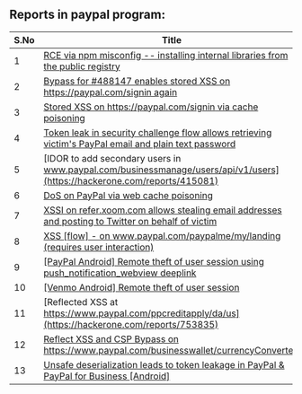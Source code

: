 ## Reports in paypal program:
| S.No | Title | Bounty |
| ---- | ----- | ------ |
| 1 | [RCE via npm misconfig -- installing internal libraries from the public registry](https://hackerone.com/reports/925585) | $30000.0 |
| 2 | [Bypass for #488147 enables stored XSS on https://paypal.com/signin again](https://hackerone.com/reports/510152) | $20000.0 |
| 3 | [Stored XSS on https://paypal.com/signin via cache poisoning](https://hackerone.com/reports/488147) | $18900.0 |
| 4 | [Token leak in security challenge flow allows retrieving victim's PayPal email and plain text password](https://hackerone.com/reports/739737) | $15300.0 |
| 5 | [IDOR to add secondary users in www.paypal.com/businessmanage/users/api/v1/users](https://hackerone.com/reports/415081) | $10500.0 |
| 6 | [DoS on PayPal via web cache poisoning](https://hackerone.com/reports/622122) | $9700.0 |
| 7 | [XSSI on refer.xoom.com allows stealing email addresses and posting to Twitter on behalf of victim](https://hackerone.com/reports/450796) | $3500.0 |
| 8 | [XSS [flow] - on www.paypal.com/paypalme/my/landing (requires user interaction)](https://hackerone.com/reports/425200) | $0.0 |
| 9 | [[PayPal Android] Remote theft of user session using push_notification_webview deeplink](https://hackerone.com/reports/424443) | $0.0 |
| 10 | [[Venmo Android] Remote theft of user session](https://hackerone.com/reports/401940) | $0.0 |
| 11 | [Reflected XSS at https://www.paypal.com/ppcreditapply/da/us](https://hackerone.com/reports/753835) | $0.0 |
| 12 | [Reflect XSS and CSP Bypass on https://www.paypal.com/businesswallet/currencyConverter/ ](https://hackerone.com/reports/799881) | $0.0 |
| 13 | [Unsafe deserialization leads to token leakage in PayPal & PayPal for Business [Android]](https://hackerone.com/reports/453791) | $0.0 |